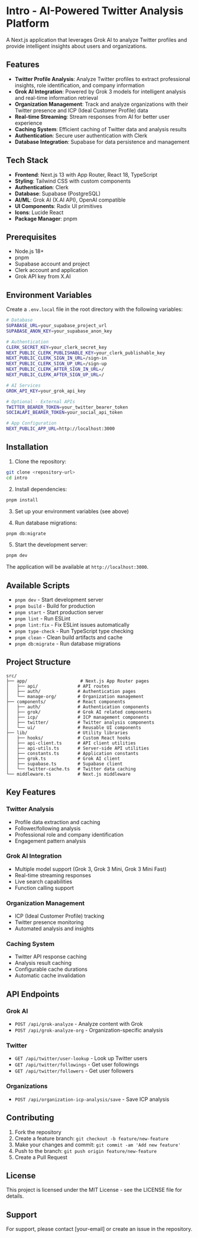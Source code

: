 # Intro - AI-Powered Twitter Analysis Platform

A Next.js application that leverages Grok AI to analyze Twitter profiles and provide intelligent insights about users and organizations.

## Features

- **Twitter Profile Analysis**: Analyze Twitter profiles to extract professional insights, role identification, and company information
- **Grok AI Integration**: Powered by Grok 3 models for intelligent analysis and real-time information retrieval
- **Organization Management**: Track and analyze organizations with their Twitter presence and ICP (Ideal Customer Profile) data
- **Real-time Streaming**: Stream responses from AI for better user experience
- **Caching System**: Efficient caching of Twitter data and analysis results
- **Authentication**: Secure user authentication with Clerk
- **Database Integration**: Supabase for data persistence and management

## Tech Stack

- **Frontend**: Next.js 13 with App Router, React 18, TypeScript
- **Styling**: Tailwind CSS with custom components
- **Authentication**: Clerk
- **Database**: Supabase (PostgreSQL)
- **AI/ML**: Grok AI (X.AI API), OpenAI compatible
- **UI Components**: Radix UI primitives
- **Icons**: Lucide React
- **Package Manager**: pnpm

## Prerequisites

- Node.js 18+ 
- pnpm
- Supabase account and project
- Clerk account and application
- Grok API key from X.AI

## Environment Variables

Create a `.env.local` file in the root directory with the following variables:

```bash
# Database
SUPABASE_URL=your_supabase_project_url
SUPABASE_ANON_KEY=your_supabase_anon_key

# Authentication
CLERK_SECRET_KEY=your_clerk_secret_key
NEXT_PUBLIC_CLERK_PUBLISHABLE_KEY=your_clerk_publishable_key
NEXT_PUBLIC_CLERK_SIGN_IN_URL=/sign-in
NEXT_PUBLIC_CLERK_SIGN_UP_URL=/sign-up
NEXT_PUBLIC_CLERK_AFTER_SIGN_IN_URL=/
NEXT_PUBLIC_CLERK_AFTER_SIGN_UP_URL=/

# AI Services
GROK_API_KEY=your_grok_api_key

# Optional - External APIs
TWITTER_BEARER_TOKEN=your_twitter_bearer_token
SOCIALAPI_BEARER_TOKEN=your_social_api_token

# App Configuration
NEXT_PUBLIC_APP_URL=http://localhost:3000
```

## Installation

1. Clone the repository:
```bash
git clone <repository-url>
cd intro
```

2. Install dependencies:
```bash
pnpm install
```

3. Set up your environment variables (see above)

4. Run database migrations:
```bash
pnpm db:migrate
```

5. Start the development server:
```bash
pnpm dev
```

The application will be available at `http://localhost:3000`.

## Available Scripts

- `pnpm dev` - Start development server
- `pnpm build` - Build for production
- `pnpm start` - Start production server
- `pnpm lint` - Run ESLint
- `pnpm lint:fix` - Fix ESLint issues automatically
- `pnpm type-check` - Run TypeScript type checking
- `pnpm clean` - Clean build artifacts and cache
- `pnpm db:migrate` - Run database migrations

## Project Structure

```
src/
├── app/                    # Next.js App Router pages
│   ├── api/               # API routes
│   ├── auth/              # Authentication pages
│   └── manage-org/        # Organization management
├── components/            # React components
│   ├── auth/              # Authentication components
│   ├── grok/              # Grok AI related components
│   ├── icp/               # ICP management components
│   ├── twitter/           # Twitter analysis components
│   └── ui/                # Reusable UI components
├── lib/                   # Utility libraries
│   ├── hooks/             # Custom React hooks
│   ├── api-client.ts      # API client utilities
│   ├── api-utils.ts       # Server-side API utilities
│   ├── constants.ts       # Application constants
│   ├── grok.ts            # Grok AI client
│   ├── supabase.ts        # Supabase client
│   └── twitter-cache.ts   # Twitter data caching
└── middleware.ts          # Next.js middleware
```

## Key Features

### Twitter Analysis
- Profile data extraction and caching
- Follower/following analysis
- Professional role and company identification
- Engagement pattern analysis

### Grok AI Integration
- Multiple model support (Grok 3, Grok 3 Mini, Grok 3 Mini Fast)
- Real-time streaming responses
- Live search capabilities
- Function calling support

### Organization Management
- ICP (Ideal Customer Profile) tracking
- Twitter presence monitoring
- Automated analysis and insights

### Caching System
- Twitter API response caching
- Analysis result caching
- Configurable cache durations
- Automatic cache invalidation

## API Endpoints

### Grok AI
- `POST /api/grok-analyze` - Analyze content with Grok
- `POST /api/grok-analyze-org` - Organization-specific analysis

### Twitter
- `GET /api/twitter/user-lookup` - Look up Twitter users
- `GET /api/twitter/followings` - Get user followings
- `GET /api/twitter/followers` - Get user followers

### Organizations
- `POST /api/organization-icp-analysis/save` - Save ICP analysis

## Contributing

1. Fork the repository
2. Create a feature branch: `git checkout -b feature/new-feature`
3. Make your changes and commit: `git commit -am 'Add new feature'`
4. Push to the branch: `git push origin feature/new-feature`
5. Create a Pull Request

## License

This project is licensed under the MIT License - see the LICENSE file for details.

## Support

For support, please contact [your-email] or create an issue in the repository.
